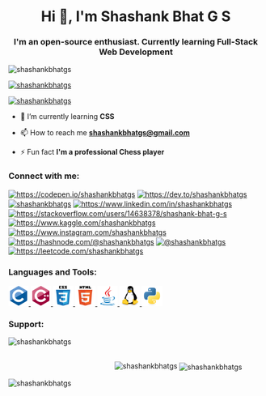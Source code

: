 <h1 align="center">Hi 👋, I'm Shashank Bhat G S</h1>
<h3 align="center">I'm an open-source enthusiast. Currently learning Full-Stack Web Development</h3>

<p align="left"> <img src="https://komarev.com/ghpvc/?username=shashankbhatgs&label=Profile%20views&color=0e75b6&style=flat" alt="shashankbhatgs" /> </p>

<p align="left"> <a href="https://github.com/ryo-ma/github-profile-trophy"><img src="https://github-profile-trophy.vercel.app/?username=shashankbhatgs" alt="shashankbhatgs" /></a> </p>

<p align="left"> <a href="https://twitter.com/shashankbhatgs" target="blank"><img src="https://img.shields.io/twitter/follow/shashankbhatgs?logo=twitter&style=for-the-badge" alt="shashankbhatgs" /></a> </p>

- 🌱 I’m currently learning **CSS**

- 📫 How to reach me **shashankbhatgs@gmail.com**

- ⚡ Fun fact **I'm a professional Chess player**

<h3 align="left">Connect with me:</h3>
<p align="left">
<a href="https://codepen.io/https://codepen.io/shashankbhatgs" target="blank"><img align="center" src="https://raw.githubusercontent.com/rahuldkjain/github-profile-readme-generator/master/src/images/icons/Social/codepen.svg" alt="https://codepen.io/shashankbhatgs" height="30" width="40" /></a>
<a href="https://dev.to/https://dev.to/shashankbhatgs" target="blank"><img align="center" src="https://raw.githubusercontent.com/rahuldkjain/github-profile-readme-generator/master/src/images/icons/Social/devto.svg" alt="https://dev.to/shashankbhatgs" height="30" width="40" /></a>
<a href="https://twitter.com/shashankbhatgs" target="blank"><img align="center" src="https://raw.githubusercontent.com/rahuldkjain/github-profile-readme-generator/master/src/images/icons/Social/twitter.svg" alt="shashankbhatgs" height="30" width="40" /></a>
<a href="https://linkedin.com/in/https://www.linkedin.com/in/shashankbhatgs" target="blank"><img align="center" src="https://raw.githubusercontent.com/rahuldkjain/github-profile-readme-generator/master/src/images/icons/Social/linked-in-alt.svg" alt="https://www.linkedin.com/in/shashankbhatgs" height="30" width="40" /></a>
<a href="https://stackoverflow.com/users/https://stackoverflow.com/users/14638378/shashank-bhat-g-s" target="blank"><img align="center" src="https://raw.githubusercontent.com/rahuldkjain/github-profile-readme-generator/master/src/images/icons/Social/stack-overflow.svg" alt="https://stackoverflow.com/users/14638378/shashank-bhat-g-s" height="30" width="40" /></a>
<a href="https://kaggle.com/https://www.kaggle.com/shashankbhatgs" target="blank"><img align="center" src="https://raw.githubusercontent.com/rahuldkjain/github-profile-readme-generator/master/src/images/icons/Social/kaggle.svg" alt="https://www.kaggle.com/shashankbhatgs" height="30" width="40" /></a>
<a href="https://instagram.com/https://www.instagram.com/shashankbhatgs" target="blank"><img align="center" src="https://raw.githubusercontent.com/rahuldkjain/github-profile-readme-generator/master/src/images/icons/Social/instagram.svg" alt="https://www.instagram.com/shashankbhatgs" height="30" width="40" /></a>
<a href="https://hashnode.com/https://hashnode.com/@shashankbhatgs" target="blank"><img align="center" src="https://raw.githubusercontent.com/rahuldkjain/github-profile-readme-generator/master/src/images/icons/Social/hashnode.svg" alt="https://hashnode.com/@shashankbhatgs" height="30" width="40" /></a>
<a href="https://medium.com/@shashankbhatgs" target="blank"><img align="center" src="https://raw.githubusercontent.com/rahuldkjain/github-profile-readme-generator/master/src/images/icons/Social/medium.svg" alt="@shashankbhatgs" height="30" width="40" /></a>
<a href="https://www.leetcode.com/https://leetcode.com/shashankbhatgs" target="blank"><img align="center" src="https://raw.githubusercontent.com/rahuldkjain/github-profile-readme-generator/master/src/images/icons/Social/leet-code.svg" alt="https://leetcode.com/shashankbhatgs" height="30" width="40" /></a>
</p>

<h3 align="left">Languages and Tools:</h3>
<p align="left"> <a href="https://www.cprogramming.com/" target="_blank" rel="noreferrer"> <img src="https://raw.githubusercontent.com/devicons/devicon/master/icons/c/c-original.svg" alt="c" width="40" height="40"/> </a> <a href="https://www.w3schools.com/cpp/" target="_blank" rel="noreferrer"> <img src="https://raw.githubusercontent.com/devicons/devicon/master/icons/cplusplus/cplusplus-original.svg" alt="cplusplus" width="40" height="40"/> </a> <a href="https://www.w3schools.com/css/" target="_blank" rel="noreferrer"> <img src="https://raw.githubusercontent.com/devicons/devicon/master/icons/css3/css3-original-wordmark.svg" alt="css3" width="40" height="40"/> </a> <a href="https://www.w3.org/html/" target="_blank" rel="noreferrer"> <img src="https://raw.githubusercontent.com/devicons/devicon/master/icons/html5/html5-original-wordmark.svg" alt="html5" width="40" height="40"/> </a> <a href="https://www.java.com" target="_blank" rel="noreferrer"> <img src="https://raw.githubusercontent.com/devicons/devicon/master/icons/java/java-original.svg" alt="java" width="40" height="40"/> </a> <a href="https://www.linux.org/" target="_blank" rel="noreferrer"> <img src="https://raw.githubusercontent.com/devicons/devicon/master/icons/linux/linux-original.svg" alt="linux" width="40" height="40"/> </a> <a href="https://www.python.org" target="_blank" rel="noreferrer"> <img src="https://raw.githubusercontent.com/devicons/devicon/master/icons/python/python-original.svg" alt="python" width="40" height="40"/> </a> </p>

<h3 align="left">Support:</h3>
<p><a href="https://www.buymeacoffee.com/shashankbhatgs"> <img align="left" src="https://cdn.buymeacoffee.com/buttons/v2/default-yellow.png" height="50" width="210" alt="shashankbhatgs" /></a></p><br><br>

<p><img align="left" src="https://github-readme-stats.vercel.app/api/top-langs?username=shashankbhatgs&show_icons=true&locale=en&layout=compact" alt="shashankbhatgs" /></p>

<p>&nbsp;<img align="center" src="https://github-readme-stats.vercel.app/api?username=shashankbhatgs&show_icons=true&locale=en" alt="shashankbhatgs" /></p>

<p><img align="center" src="https://github-readme-streak-stats.herokuapp.com/?user=shashankbhatgs&" alt="shashankbhatgs" /></p>
